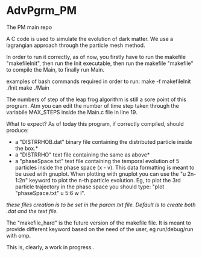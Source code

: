 # AdvPgrm_PM
The PM main repo

 A C code is used to simulate the evolution of dark matter. We use a lagrangian approach through the particle mesh method.

 In order to run it correctly, as of now, you firstly have to run the makefile "makefileInit", then run the Init executable, then run the makefile "makefile" to compile the Main, to finally run Main.
  
examples of bash commands required in order to run:
 make -f makefileInit
 ./Init
 make 
 ./Main

The numbers of step of the leap frog algorithm is still a sore point of this program. Atm you can edit the number of time step taken through the variabile MAX_STEPS inside the Main.c file in line 19.

What to expect?
 As of today this program, if correctly compiled, should produce:
  -  a "DISTRRHOB.dat" binary file containing the distributed particle inside the box.*
  -  a "DISTRRHO" text file containing the same as above*
  -  a "phaseSpace.txt" text file containing the temporal evolution of 5 particles inside the phase space (x - v). This data formatting is meant to be used with gnuplot. When plotting with gnuplot you can use the "u 2n-1:2n" keyword to plot the n-th particle evolution. Eg, to plot the 3rd particle trajectory in the phase space you should type:
 "plot "phaseSpace.txt" u 5:6 w l".

*these files creation is to be set in the param.txt file. Default is to create both .dat and the text file.*

The "makefile_hard" is the future version of the makefile file. It is meant to provide different keyword based on the need of the user, eg run/debug/run with omp.

This is, clearly, a work in progress..

